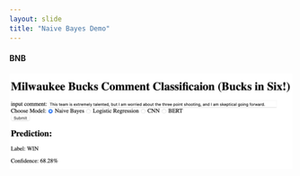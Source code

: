 ```yaml
---
layout: slide
title: "Naive Bayes Demo"
---
```


#### BNB

![Bernoulli Naive Bayes](https://raw.githubusercontent.com/tulane-cmps6730/project-reddit/main/NBDemo.png)
